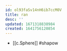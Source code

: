 ```yaml
---
id: ol93faSv14nH6ib7ccM0V
title: ran
desc: ''
updated: 1671318838984
created: 1641756120854
---
```




- [[c.Sphere]] #shapow
